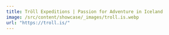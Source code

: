 ```yaml
---
title: Tröll Expeditions | Passion for Adventure in Iceland
image: /src/content/showcase/_images/troll.is.webp
url: "https://troll.is/"
---
```

